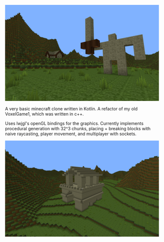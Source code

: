![image](src/main/resources/other/statue-and-house-smaller.png)

A very basic minecraft clone written in Kotlin. A refactor of my old VoxelGame1, which was written in c++.

Uses lwjgl's openGL bindings for the graphics. Currently implements procedural generation with 32^3 chunks, placing + breaking blocks with naive raycasting, player movement, and multiplayer with sockets.

![image](src/main/resources/other/temple-thing-smaller.png)
